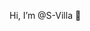 Hi, I’m @S-Villa 👋

<!--
**s-villa/s-villa** is a ✨ _special_ ✨ repository because its `README.md` (this file) appears on your GitHub profile.

Here are some ideas to get you started:
🔭 I’m currently study in @UNAL
🌱 I’m currently learning Js, Python and Machine learning 
- 👯 I’m looking to collaborate on ...
- 🤔 I’m looking for help with ...
- 💬 Ask me about ...
-📫 How to reach me: s.jojoavilla@gmail.com
- 😄 Pronouns: ...
- ⚡ Fun fact: ...
-->
